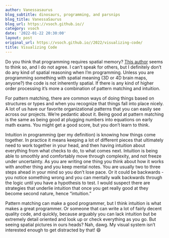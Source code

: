 ```yaml
---
author: Vanessasaurus
blog_subtitle: dinosaurs, programming, and parsnips
blog_title: VanessaSaurus
blog_url: https://vsoch.github.io//
category: vsoch
date: '2022-01-22 20:30:00'
layout: post
original_url: https://vsoch.github.io//2022/visualizing-code/
title: Visualizing Code
---
```


<p>Do you think that programming requires spatial memory? <a href="https://alexanderell.is/posts/visualizing-code/" target="_blank">This author</a> seems to think so, and I do not agree.
I can’t speak for others, but I definitely don’t do any kind of spatial reasoning when I’m programming. Unless you are programming something with spatial meaning (3D or 4D brain maps, anyone?) the code is not inherently spatial. If there is any kind of higher order processing it’s more a combination of pattern matching and intuition.</p>

<p>For pattern matching, there are common ways of doing things based on structures or types and when you recognize that things fall into place nicely. A lot of us have our favorite organizational patterns that you can easily see across our projects. We’re pedantic about it. Being good at pattern matching is the same as being good at plugging numbers into equations on early math exams. You might get a good score, but you don’t learn to think.</p>

<p>Intuition in programming (per my definition) is knowing how things come together. In practice it means keeping a lot of different pieces that ultimately need to work together in your head, and then having intuition about everything from what checks to do, to what comes next. Intuition is being able to smoothly and comfortably move through complexity, and not freeze under uncertainty. As you are writing one thing you think about how it works with another thing and you keep mental notes. You are usually two to three steps ahead in your mind so you don’t lose pace. Or it could be backwards - you notice something wrong and you can mentally walk backwards through the logic until you have a hypothesis to test. I would suspect there are strategies that underlie intuition that once you get really good at they become second nature, hence “intuition.”</p>

<p>Pattern matching can make a good programmer, but I think intuition is what makes a great programmer. Or someone that can write a lot of fairly decent quality code, and quickly, because arguably you can lack intuition but be extremely detail oriented and look up or check everything as you go. But seeing spatial pictures in ours heads? Nah, dawg. My visual system isn’t interested enough to get distracted by that! 😄</p>